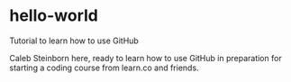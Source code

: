 # hello-world
Tutorial to learn how to use GitHub


Caleb Steinborn here, ready to learn how to use GitHub in preparation for starting a coding course from learn.co and friends. 
